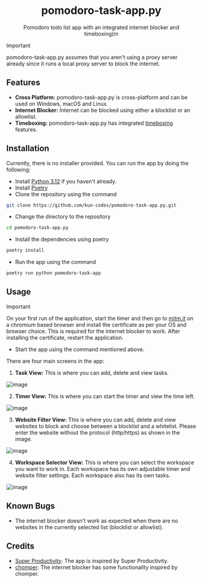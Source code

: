 <h1 align="center">pomodoro-task-app.py</h1>
<p align="center">Pomodoro todo list app with an integrated internet blocker and timeboxing(m</p>

> [!IMPORTANT]
> pomodoro-task-app.py assumes that you aren't using a proxy server already since it runs a local proxy server to block the internet.

## Features

- **Cross Platform:** pomodoro-task-app.py is cross-platform and can be used on Windows, macOS and Linux.
- **Internet Blocker:** Internet can be blocked using either a blocklist or an allowlist.
- **Timeboxing:** pomodoro-task-app.py has integrated [timeboxing](https://en.wikipedia.org/wiki/Timeboxing) features.

## Installation

Currently, there is no installer provided. You can run the app by doing the following:

- Install [Python 3.12](https://www.python.org/downloads/) if you haven't already.
- Install [Poetry](https://python-poetry.org/docs/#installing-with-the-official-installer)
- Clone the repository using the command
```sh
git clone https://github.com/kun-codes/pomodoro-task-app.py.git
```
- Change the directory to the repository
```sh
cd pomodoro-task-app.py
```
- Install the dependencies using poetry
```sh
poetry install
```
- Run the app using the command
```sh
poetry run python pomodoro-task-app
```

## Usage
> [!IMPORTANT]
> On your first run of the application, start the timer and then go to [mitm.it](http://mitm.it) on a chromium based browser and install the certificate as per your OS and browser choice. This is required for the internet blocker to work. After installing the certificate, restart the application.

- Start the app using the command mentioned above.

There are four main screens in the app:
1. **Task View:** This is where you can add, delete and view tasks.
 
![image](https://i.ibb.co/6m17JRr/image.png)

2. **Timer View:** This is where you can start the timer and view the time left.

![image](https://i.ibb.co/bmMdB3m/image.png)

3. **Website Filter View:** This is where you can add, delete and view websites to block and choose between a blocklist and a whitelist. Please enter the website without the protocol (http/https) as shown in the image.

![image](https://i.ibb.co/9N0DK9h/image.png)

4. **Workspace Selector View:** This is where you can select the workspace you want to work in. Each workspace has its own adjustable timer and website filter settings. Each workspace also has its own tasks.

![image](https://i.ibb.co/72WN7bP/image.png)

## Known Bugs

- The internet blocker doesn't work as expected when there are no websites in the currently selected list (blocklist or allowlist).

## Credits

- [Super Productivity](https://github.com/johannesjo/super-productivity): The app is inspired by Super Productivity.
- [chomper](https://github.com/aniketpanjwani/chomper): The internet blocker has some functionality inspired by chomper.